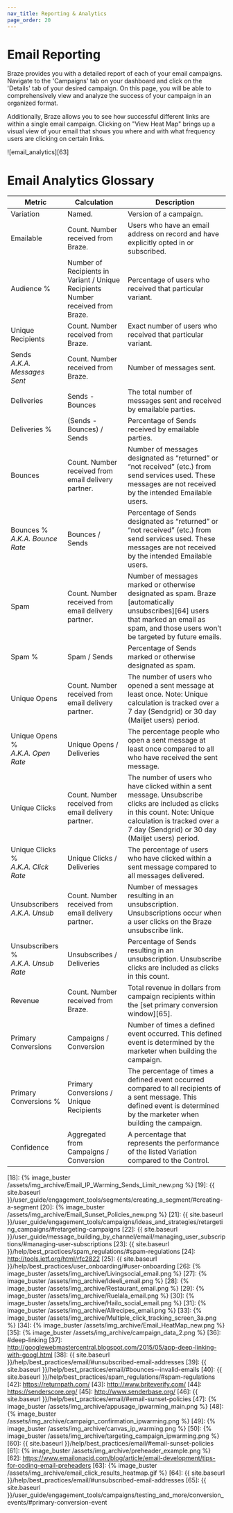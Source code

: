 ```yaml
---
nav_title: Reporting & Analytics
page_order: 20
---
```


# Email Reporting

Braze provides you with a detailed report of each of your email campaigns. Navigate to the 'Campaigns' tab on your dashboard and click on the 'Details' tab of your desired campaign. On this page, you will be able to comprehensively view and analyze the success of your campaign in an organized format.

Additionally, Braze allows you to see how successful different links are within a single email campaign. Clicking on "View Heat Map" brings up a visual view of your email that shows you where and with what frequency users are clicking on certain links.

![email_analytics][63]

# Email Analytics Glossary

|Metric |Calculation |Description
|---|---|---|
|Variation |Named. |Version of a campaign.
|Emailable |Count. Number received from Braze. |Users who have an email address on record and have explicitly opted in or subscribed.
|Audience % |Number of Recipients in Variant / Unique Recipients  <br> Number received from Braze. |Percentage of users who received that particular variant.
|Unique Recipients |Count. Number received from Braze. |Exact number of users who received that particular variant.
|Sends <br> _A.K.A. Messages Sent_ |Count. Number received from Braze. |Number of messages sent.
|Deliveries |Sends - Bounces |The total number of messages sent and received by emailable parties.
|Deliveries % |(Sends - Bounces) / Sends |Percentage of Sends received by emailable parties.
|Bounces |Count. Number received from email delivery partner. |Number of messages designated as “returned” or “not received” (etc.) from send services used. These messages are not received by the intended Emailable users.
|Bounces % <br> _A.K.A. Bounce Rate_ |Bounces / Sends |Percentage of Sends designated as “returned” or “not received” (etc.) from send services used. These messages are not received by the intended Emailable users.
|Spam |Count. Number received from email delivery partner. |Number of messages marked or otherwise designated as spam. Braze [automatically unsubscribes][64] users that marked an email as spam, and those users won’t be targeted by future emails.
|Spam % |Spam / Sends |Percentage of Sends marked or otherwise designated as spam.
|Unique Opens |Count. Number received from email delivery partner. |The number of users who opened a sent message at least once. Note: Unique calculation is tracked over a 7 day (Sendgrid) or 30 day (Mailjet users) period.
|Unique Opens % <br> _A.K.A. Open Rate_ |Unique Opens / Deliveries |The percentage people who open a sent message at least once compared to all who have received the sent message.
|Unique Clicks |Count. Number received from email delivery partner. |The number of users who have clicked within a sent message. Unsubscribe clicks are included as clicks in this count. Note: Unique calculation is tracked over a 7 day (Sendgrid) or 30 day (Mailjet users) period.
|Unique Clicks % <br> _A.K.A. Click Rate_ |Unique Clicks / Deliveries |The percentage of users who have clicked within a sent message compared to all messages delivered.
|Unsubscribers <br> _A.K.A. Unsub_ |Count. Number received from email delivery partner. |Number of messages resulting in an unsubscription. Unsubscriptions occur when a user clicks on the Braze unsubscribe link.
|Unsubscribers % <br> _A.K.A. Unsub Rate_ |Unsubscribes / Deliveries |Percentage of Sends resulting in an unsubscription. Unsubscribe clicks are included as clicks in this count.
|Revenue |Count. Number received from Braze. |Total revenue in dollars from campaign recipients within the [set primary conversion window][65].
|Primary Conversions |Campaigns / Conversion |Number of times a defined event occurred. This defined event is determined by the marketer when building the campaign.
|Primary Conversions % |Primary Conversions / Unique Recipients |The percentage of times a defined event occurred compared to all recipients of a sent message. This defined event is determined by the marketer when building the campaign.
|Confidence |Aggregated from Campaigns / Conversion |A percentage that represents the performance of the listed Variation compared to the Control.|


[18]: {% image_buster /assets/img_archive/Email_IP_Warming_Sends_Limit_new.png %}
[19]: {{ site.baseurl }}/user_guide/engagement_tools/segments/creating_a_segment/#creating-a-segment
[20]: {% image_buster /assets/img_archive/Email_Sunset_Policies_new.png %}
[21]: {{ site.baseurl }}/user_guide/engagement_tools/campaigns/ideas_and_strategies/retargeting_campaigns/#retargeting-campaigns
[22]: {{ site.baseurl }}/user_guide/message_building_by_channel/email/managing_user_subscriptions/#managing-user-subscriptions
[23]: {{ site.baseurl }}/help/best_practices/spam_regulations/#spam-regulations
[24]: http://tools.ietf.org/html/rfc2822
[25]: {{ site.baseurl }}/help/best_practices/user_onboarding/#user-onboarding
[26]: {% image_buster /assets/img_archive/Livingsocial_email.png %}
[27]: {% image_buster /assets/img_archive/Ideeli_email.png %}
[28]: {% image_buster /assets/img_archive/Restaurant_email.png %}
[29]: {% image_buster /assets/img_archive/Ruelala_email.png %}
[30]: {% image_buster /assets/img_archive/Hailo_social_email.png %}
[31]: {% image_buster /assets/img_archive/Allrecipes_email.png %}
[33]: {% image_buster /assets/img_archive/Multiple_click_tracking_screen_3a.png %}
[34]: {% image_buster /assets/img_archive/Email_HeatMap_new.png %}
[35]: {% image_buster /assets/img_archive/campaign_data_2.png %}
[36]: #deep-linking
[37]: http://googlewebmastercentral.blogspot.com/2015/05/app-deep-linking-with-googl.html
[38]: {{ site.baseurl }}/help/best_practices/email/#unsubscribed-email-addresses
[39]: {{ site.baseurl }}/help/best_practices/email/#bounces--invalid-emails
[40]: {{ site.baseurl }}/help/best_practices/spam_regulations/#spam-regulations
[42]: https://returnpath.com/
[43]: http://www.briteverify.com/
[44]: https://senderscore.org/
[45]: http://www.senderbase.org/
[46]: {{ site.baseurl }}/help/best_practices/email/#email-sunset-policies
[47]: {% image_buster /assets/img_archive/appusage_ipwarming_main.png %}
[48]: {% image_buster /assets/img_archive/campaign_confirmation_ipwarming.png %}
[49]: {% image_buster /assets/img_archive/canvas_ip_warming.png %}
[50]: {% image_buster /assets/img_archive/targeting_campaign_ipwarming.png %}
[60]: {{ site.baseurl }}/help/best_practices/email/#email-sunset-policies
[61]: {% image_buster /assets/img_archive/preheader_example.png %}
[62]: https://www.emailonacid.com/blog/article/email-development/tips-for-coding-email-preheaders
[63]: {% image_buster /assets/img_archive/email_click_results_heatmap.gif %}
[64]: {{ site.baseurl }}/help/best_practices/email/#unsubscribed-email-addresses
[65]: {{ site.baseurl }}/user_guide/engagement_tools/campaigns/testing_and_more/conversion_events/#primary-conversion-event
